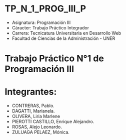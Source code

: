 # TP_N_1_PROG_III_P
- Asignatura: Programación III
- Cáracter: Trabajo Práctico Integrador
- Carrera: Tecnicatura Universitaria en Desarrollo Web
- Facultad de Ciencias de la Administración - UNER
# Trabajo Práctico N°1 de Programación III 
# Integrantes:
- CONTRERAS, Pablo.
- DAGATTI, Marianela.
- OLIVERA, Liria Marlene
- PIEROTTI CASTILLO, Enrique Alejandro.
- ROSAS, Alejo Leonardo.
- ZULUAGA PELAEZ, Mónica.
